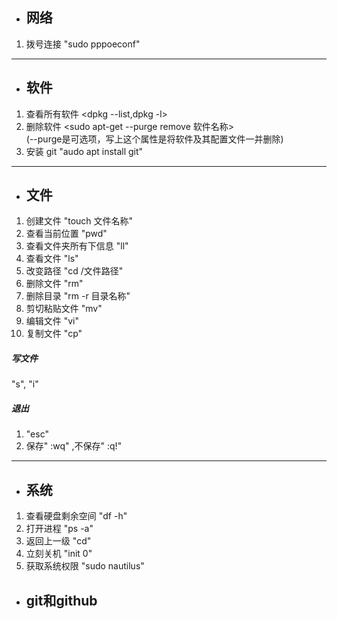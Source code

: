 - ## 网络
1. 拨号连接 "sudo pppoeconf"
***
- ## 软件
1. 查看所有软件 <dpkg --list,dpkg -l>
2. 删除软件 
<sudo apt-get --purge remove 软件名称><br>
  (--purge是可选项，写上这个属性是将软件及其配置文件一并删除)<br>
3. 安装 git "audo apt install git"
***
- ## 文件
1. 创建文件 "touch 文件名称"
2. 查看当前位置 "pwd"
3. 查看文件夹所有下信息 "ll"
5. 查看文件 "ls"
4. 改变路径 "cd /文件路径"
5. 删除文件 "rm"
6. 删除目录 "rm -r 目录名称"
7. 剪切粘贴文件 "mv"
8. 编辑文件 "vi"
9. 复制文件 "cp"
##### 写文件 
"s", "i"
##### 退出
1. "esc"
2. 保存" :wq" ,不保存" :q!"
***
- ## 系统
1. 查看硬盘剩余空间 "df -h"
2. 打开进程 "ps -a"
3. 返回上一级 "cd"
4. 立刻关机 "init 0"
4. 获取系统权限 "sudo nautilus"
- ## git和github 
